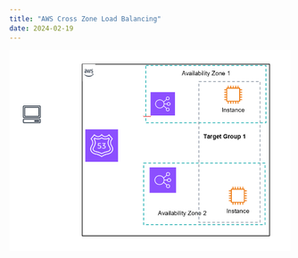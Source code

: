 ```yaml
---
title: "AWS Cross Zone Load Balancing"
date: 2024-02-19
---
```

![Book logo](./assets/main-pic.png)
